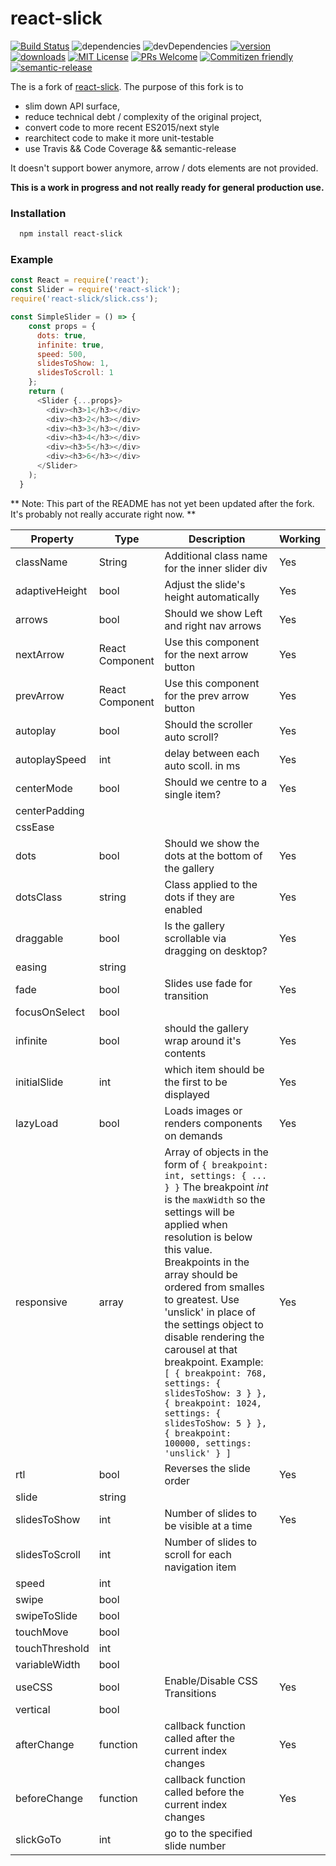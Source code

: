 # react-slick

[![Build Status](https://img.shields.io/travis/wish-technology/react-slick.svg?style=flat-square)](https://travis-ci.org/wish-technology/react-slick)
![dependencies](https://img.shields.io/david/wish-technology/react-slick.svg?style=flat-square)
![devDependencies](https://img.shields.io/david/dev/wish-technology/react-slick.svg?style=flat-square)
[![version](https://img.shields.io/npm/v/@wish.technology/react-slick.svg?style=flat-square)](http://npm.im/@wish.technology/react-slick)
[![downloads](https://img.shields.io/npm/dm/@wish.technology/react-slick.svg?style=flat-square)](http://npm-stat.com/charts.html?package=@wish.technology/react-slick&from=2015-08-01)
[![MIT License](https://img.shields.io/npm/l/@wish.technology/react-slick.svg?style=flat-square)](http://opensource.org/licenses/MIT)
[![PRs Welcome](https://img.shields.io/badge/PRs-welcome-brightgreen.svg?style=flat-square)](http://makeapullrequest.com)
[![Commitizen friendly](https://img.shields.io/badge/commitizen-friendly-brightgreen.svg?style=flat-square)](http://commitizen.github.io/cz-cli/)
[![semantic-release](https://img.shields.io/badge/%20%20%F0%9F%93%A6%F0%9F%9A%80-semantic--release-e10079.svg?style=flat-square)](https://github.com/semantic-release/semantic-release)

The is a fork of [react-slick](https://github.com/akiran/react-slick). The purpose of this fork is to
- slim down API surface,
- reduce technical debt / complexity of the original project,
- convert code to more recent ES2015/next style
- rearchitect code to make it more unit-testable
- use Travis && Code Coverage && semantic-release

It doesn't support bower anymore, arrow / dots elements are not provided.

**This is a work in progress and not really ready for general production use.**

### Installation
```bash
  npm install react-slick
```

### Example
```js
const React = require('react');
const Slider = require('react-slick');
require('react-slick/slick.css');

const SimpleSlider = () => {
    const props = {
      dots: true,
      infinite: true,
      speed: 500,
      slidesToShow: 1,
      slidesToScroll: 1
    };
    return (
      <Slider {...props}>
        <div><h3>1</h3></div>
        <div><h3>2</h3></div>
        <div><h3>3</h3></div>
        <div><h3>4</h3></div>
        <div><h3>5</h3></div>
        <div><h3>6</h3></div>
      </Slider>
    );
  }
```
** Note: This part of the README has not yet been updated after the fork. It's probably not really accurate right now. **

|    Property    | Type |          Description          | Working |
| -------------  | ---- |          -----------          | ------- |
| className      | String |Additional class name for the inner slider div | Yes |
| adaptiveHeight | bool | Adjust the slide's height automatically | Yes |
| arrows         | bool | Should we show Left and right nav arrows | Yes |
| nextArrow      | React Component | Use this component for the next arrow button | Yes |
| prevArrow      | React Component | Use this component for the prev arrow button | Yes |
| autoplay       | bool | Should the scroller auto scroll? | Yes |
| autoplaySpeed  |  int | delay between each auto scoll. in ms | Yes |
| centerMode     | bool | Should we centre to a single item? | Yes |
| centerPadding  | | | |
| cssEase        | | | |
| dots           | bool | Should we show the dots at the bottom of the gallery | Yes |
| dotsClass      | string | Class applied to the dots if they are enabled | Yes |
| draggable      | bool | Is the gallery scrollable via dragging on desktop? | Yes |
| easing         | string | | |
| fade           | bool | Slides use fade for transition  | Yes |
| focusOnSelect  | bool | | |
| infinite       | bool | should the gallery wrap around it's contents | Yes |
| initialSlide   | int | which item should be the first to be displayed | Yes |
| lazyLoad       | bool | Loads images or renders components on demands | Yes |
| responsive     | array | Array of objects in the form of `{ breakpoint: int, settings: { ... } }` The breakpoint _int_ is the `maxWidth` so the settings will be applied when resolution is below this value. Breakpoints in the array should be ordered from smalles to greatest. Use 'unslick' in place of the settings object to disable rendering the carousel at that breakpoint. Example: `[ { breakpoint: 768, settings: { slidesToShow: 3 } }, { breakpoint: 1024, settings: { slidesToShow: 5 } }, { breakpoint: 100000, settings: 'unslick' } ]`| Yes |
| rtl            | bool | Reverses the slide order | Yes |
| slide         | string |||
| slidesToShow | int | Number of slides to be visible at a time | Yes |
| slidesToScroll | int | Number of slides to scroll for each navigation item
| speed | int |||
| swipe | bool |||
| swipeToSlide | bool |||
| touchMove | bool |||
| touchThreshold | int |||
| variableWidth | bool |||
| useCSS | bool | Enable/Disable CSS Transitions | Yes |
| vertical | bool |||
| afterChange | function | callback function called after the current index changes | Yes |
| beforeChange | function | callback function called before the current index changes | Yes |
| slickGoTo | int | go to the specified slide number

